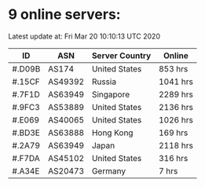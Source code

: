 # 9 online servers:

Latest update at: Fri Mar 20 10:10:13 UTC 2020

| ID | ASN | Server Country | Online |
| -- | --- | -------------- | ------ |
| #.D09B | AS174 | United States | 853 hrs |
| #.15CF | AS49392 | Russia | 1041 hrs |
| #.7F1D | AS63949 | Singapore | 2289 hrs |
| #.9FC3 | AS53889 | United States | 2136 hrs |
| #.E069 | AS40065 | United States | 1026 hrs |
| #.BD3E | AS63888 | Hong Kong | 169 hrs |
| #.2A79 | AS63949 | Japan | 2118 hrs |
| #.F7DA | AS45102 | United States | 316 hrs |
| #.A34E | AS20473 | Germany | 7 hrs |

